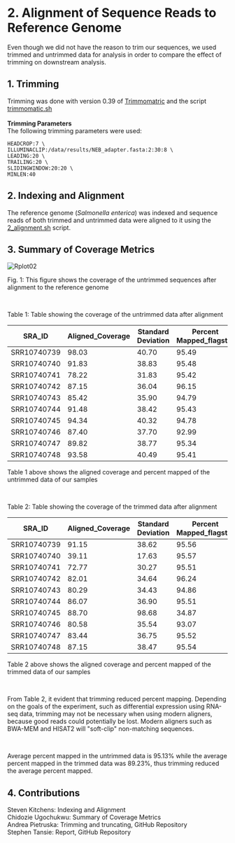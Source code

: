 # 2. Alignment of Sequence Reads to Reference Genome


Even though we did not have the reason to trim our sequences, we used trimmed and untrimmed data for analysis in order to compare the effect of trimming on downstream analysis. 

## 1. Trimming
Trimming was done with version 0.39 of [Trimmomatric](http://www.usadellab.org/cms/?page=trimmomatic) and the script [trimmomatic.sh](https://github.com/AUBioInformatics22/Salmonella-Project/blob/main/2%20-%20Alignment%20of%20Sequence%20Reads%20to%20Referenc%20Genome/trimmomatic.sh) </br> 
</br> 
**Trimming Parameters**</br>
The following trimming parameters were used:
```
HEADCROP:7 \
ILLUMINACLIP:/data/results/NEB_adapter.fasta:2:30:8 \
LEADING:20 \
TRAILING:20 \
SLIDINGWINDOW:20:20 \
MINLEN:40
```



## 2. Indexing and Alignment 
The reference genome (_Salmonella enterica_) was indexed and sequence reads of both trimmed and untrimmed data were aligned to it using the [2_alignment.sh](https://github.com/AUBioInformatics22/Salmonella-Project/blob/main/2%20-%20Alignment%20of%20Sequence%20Reads%20to%20Referenc%20Genome/2_alignment.sh) script.




## 3. Summary of Coverage Metrics 
![Rplot02](https://user-images.githubusercontent.com/71617037/155406141-13dd3dcb-62ea-44b7-93c8-a50e985bd52b.png)



Fig. 1: This figure shows the coverage of the untrimmed sequences after alignment to the reference genome <p>&nbsp;</p>



  
  
  


Table 1: Table showing the coverage of the untrimmed data after alignment 

| SRA_ID | Aligned_Coverage | Standard Deviation | Percent Mapped_flagstat | Raw_Coverage |
|--------| -----------------| -------------------| ----------------------- | -------------|
|SRR10740739| 98.03       |     40.70        |         95.49           | 4.97        |
|SRR10740740| 91.83      |      38.83        |         95.48           | 4.78        |
|SRR10740741| 78.22         |     31.83          |         95.42           | 4.97         |
|SRR10740742| 87.15 |       36.04 |         96.15| 5.05|
|SRR10740743| 85.42 | 35.90                  | 94.79 |         4.85 |
|SRR10740744| 91.48 | 38.42 | 95.43 | 4.57 |
|SRR10740745| 94.34|  40.32| 94.78 | 4.60 |
|SRR10740746| 87.40 | 37.70 | 92.99 | 4.15 |
|SRR10740747| 89.82 | 38.77| 95.34| 4.87|
|SRR10740748| 93.58| 40.49| 95.41| 5.21| <p>&nbsp;</p>  



Table 1 above shows the aligned coverage and percent mapped of the untrimmed data of our samples <p>&nbsp;</p>






Table 2: Table showing the coverage of the trimmed data after alignment 

| SRA_ID | Aligned_Coverage | Standard Deviation | Percent Mapped_flagstat | Raw_Coverage |
|--------| -----------------| -------------------| ----------------------- | -------------|
|SRR10740739| 91.15       |     38.62        |         95.56           | 4.97        |
|SRR10740740| 39.11      |      17.63        |         95.57           | 4.78        |
|SRR10740741| 72.77         |     30.27          |         95.51           | 4.97         |
|SRR10740742| 82.01 |       34.64 |         96.24| 5.05|
|SRR10740743| 80.29 | 34.43                  | 94.86 |         4.85 |
|SRR10740744| 86.07 | 36.90 | 95.51 | 4.57 |
|SRR10740745| 88.70|  98.68| 34.87 | 4.60 |
|SRR10740746| 80.58 | 35.54 | 93.07 | 4.15 |
|SRR10740747| 83.44 | 36.75| 95.52| 4.87|
|SRR10740748| 87.15| 38.47| 95.54| 5.21|  <p>&nbsp;</p>







Table 2 above shows the aligned coverage and percent mapped of the trimmed data of our samples<p>&nbsp;</p>




From Table 2, it evident that trimming reduced percent mapping. Depending on the goals of the experiment, such as differential expression using RNA-seq data, trimming may not be necessary when using modern aligners, because good reads could potentially be lost. Modern aligners such as BWA-MEM and HISAT2 will "soft-clip" non-matching sequences. <p>&nbsp;</p>

Average percent mapped in the untrimmed data is 95.13% while the average percent mapped in the trimmed data was 89.23%, thus trimming reduced the average percent mapped. 


## 4. Contributions
Steven Kitchens: Indexing and Alignment </br>
Chidozie Ugochukwu: Summary of Coverage Metrics </br>
Andrea Pietruska: Trimming and truncating, GitHub Repository</br>
Stephen Tansie: Report, GitHub Repository
